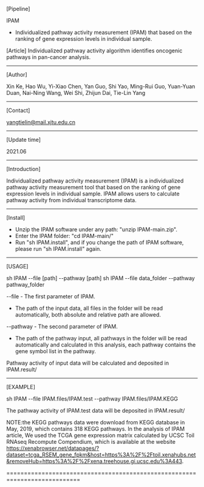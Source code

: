 [Pipeline]

IPAM
  - Individualized pathway activity measurement (IPAM) that based on the ranking of gene expression levels in individual sample.

[Article]
  Individualized pathway activity algorithm identifies oncogenic pathways in pan-cancer analysis.

-------------------------------------------------------------------------------------------------------------------------------

[Author]

  Xin Ke, Hao Wu, Yi-Xiao Chen, Yan Guo, Shi Yao, Ming-Rui Guo, Yuan-Yuan Duan, Nai-Ning Wang, Wei Shi, Zhijun Dai, Tie-Lin Yang

-------------------------------------------------------------------------------------------------------------------------------

[Contact]

  yangtielin@mail.xjtu.edu.cn

-------------------------------------------------------------------------------------------------------------------------------

[Update time]

  2021.06

-------------------------------------------------------------------------------------------------------------------------------

[Introduction]

  Individualized pathway activity measurement (IPAM) is a individualized pathway activity measurement tool that based on the ranking of gene expression levels in individual sample. IPAM allows users to calculate pathway activity from individual transcriptome data.


-------------------------------------------------------------------------------------------------------------------------------

[Install]

  - Unzip the IPAM software under any path: "unzip IPAM-main.zip".
  - Enter the IPAM folder: "cd IPAM-main/"
  - Run "sh IPAM.install", and if you change the path of IPAM software, please run "sh IPAM.install" again.
  
-----------------------------------------------------------------------------------------------------------------------------

[USAGE]

  sh IPAM --file [path] --pathway [path]
  sh IPAM --file data_folder --pathway pathway_folder
  
--file - The first parameter of IPAM.
  - The path of the input data, all files in the folder will be read automatically, both absolute and relative path are allowed.
  
--pathway - The second parameter of IPAM.
  - The path of the pathway input, all pathways in the folder will be read automatically and calculated in this analysis, each pathway contains the gene symbol list in the pathway.

  Pathway activity of input data will be calculated and deposited in IPAM.result/


-----------------------------------------------------------------------------------------------------------------------------

[EXAMPLE]

  sh IPAM --file IPAM.files/IPAM.test --pathway IPAM.files/IPAM.KEGG
  
  The pathway activity of IPAM.test data will be deposited in IPAM.result/
  
  NOTE:the KEGG pathways data were download from KEGG database in May, 2019, which contains 318 KEGG pathways.
  In the analysis of IPAM article, We used the TCGA gene expression matrix calculated by UCSC Toil RNAseq Recompute Compendium, which is available at the website https://xenabrowser.net/datapages/?dataset=tcga_RSEM_gene_fpkm&host=https%3A%2F%2Ftoil.xenahubs.net&removeHub=https%3A%2F%2Fxena.treehouse.gi.ucsc.edu%3A443.


===========================================================================
